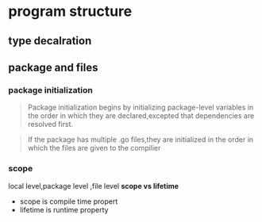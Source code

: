 
# program structure

## type decalration

## package and files

### package initialization
> Package initialization  begins by initializing package-level variables in the order in which they are declared,excepted that dependencies are resolved first.

> If the package has multiple .go files,they are initialized in the order in which the files are given to the compilier

### scope
local level,package level ,file level
**scope vs lifetime**
- scope is compile time propert
- lifetime is runtime property